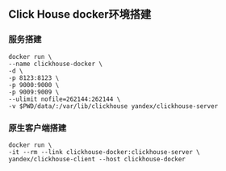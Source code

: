 ## Click House docker环境搭建

### 服务搭建

```shell
docker run \
--name clickhouse-docker \
-d \
-p 8123:8123 \
-p 9000:9000 \
-p 9009:9009 \
--ulimit nofile=262144:262144 \
-v $PWD/data/:/var/lib/clickhouse yandex/clickhouse-server
```

### 原生客户端搭建

```shell
docker run \
-it --rm --link clickhouse-docker:clickhouse-server \
yandex/clickhouse-client --host clickhouse-docker
```